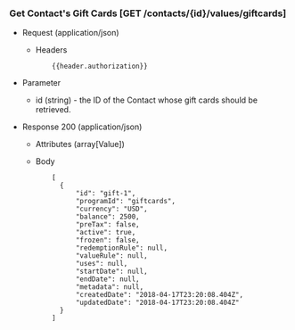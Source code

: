 ### Get Contact's Gift Cards [GET /contacts/{id}/values/giftcards]

+ Request (application/json)
  + Headers

            {{header.authorization}}

+ Parameter
  + id (string) - the ID of the Contact whose gift cards should be retrieved.

+ Response 200 (application/json)
  + Attributes (array[Value])

  + Body

            [
              {
                  "id": "gift-1",
                  "programId": "giftcards",
                  "currency": "USD",
                  "balance": 2500,
                  "preTax": false,
                  "active": true,
                  "frozen": false,
                  "redemptionRule": null,
                  "valueRule": null,
                  "uses": null,
                  "startDate": null,
                  "endDate": null,
                  "metadata": null,
                  "createdDate": "2018-04-17T23:20:08.404Z",
                  "updatedDate": "2018-04-17T23:20:08.404Z"
              }
            ]